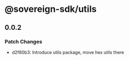 # @sovereign-sdk/utils

## 0.0.2

### Patch Changes

- d2f80b3: Introduce utils package, move hex utils there
